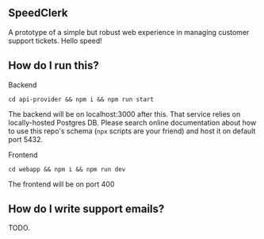 <!-- # Code Challenge: Ticket Support Platform

## Objective
Design a ticket support platform similar to Zendesk. Users will send emails to a support email address. Each incoming email will be linked to an existing ticket if it belongs to a thread, or it will create a new ticket if it starts a new thread. The user should be able to update the status of a ticket, assign it to a user, and change the priority of the ticket. 


## Requirements
- Docker / Docker-compsoe
- Create a free Nylas account https://www.nylas.com/
- Create a dummy email address with either outlook or gmail / Or use your own
  
## Tasks

You are free to choose either Go, Python or Typescript for the API and any ORM of your choice. If you choose python we recommend FastAPI if you've work with it before. If you choose javascript/typescript we recommend nestjs + typeorm or prisma. For Go we recommend gin + entgo (or gorm but you will have to write more code)

#### Considerations
- A message will always have a thread id even if there is only one message in the thread.
- The nylas list messages api return all messages including received, sent but also drafts, etc. You might want to filter
- For this work effort yu can consider that a ticket can link to one thread only.


### Task 1 - Project Setup
1. **API Development:**
   - Develop an API that supports the following functionalities:
     - List all new tickets (Add filters to mask done tickets).
     - Update a ticket (status, assignee, priority).
     - List messages for a given ticket.
     - Connect a user's email inbox using Nylas.
     - Add a dockerfile and bring it in the docker compose file.
2. **Frontend Development:**
   - Develop a React web app that displays tickets.
   - When a ticket is clicked, display the corresponding thread.
   - The user should be able to update ticket statuses, assignee etc.

### Task 2 - Email Collection
1. **Workflow Scheduling:**
   - Use the Temporal SDK (Go/Python) to schedule a recurring workflow.
   - This workflow should fetch new messages or threads and ingest them into the system.
  
2. **Error Handling:**
   - Ensure no emails are lost.
   - Demonstrate handling of workflow failures and idempotency with emails.

### Task 3 -  Email Response
1. **API Endpoint:**
   - Add an API endpoint to enable users to respond to emails in a thread directly from the React app.

### Task 4 [BONUS] - Gring your imagination
   - What would you add to this app ? Show off your experience with LLMs or really anything that you can think of. It could also be some devops skills, CICD etc.

## Allowed Tools
- You are allowed to use any coding copilot or code generation tool.
- We recommend to use ChatGTP to generate mock messages and thread. 
- We recommend [Orval](https://orval.dev/) to generate React hooks for API calls.

## What's in there
- A Docker Compose file with:
  - A Postgres DB
  - Temporal server + UI
- A working React setup with:
  - React
  - Material-UI (MUI)
  - React Query (Feel free to use a different setup)

## Time Allocation
- **Total Time:** 6 hours

## Usefull commands
- Start docker-compose: `docker-compose up`
- Start the web app: `cd webapp && yarn dev` 

## Doc
- https://developer.nylas.com/docs/v3/quickstart/
- https://docs.temporal.io/

## Evaluation Criteria
- **Code Quality:** Clear, maintainable, and well-documented code.
- **Functionality:** Proper implementation of the required features.
- **Error Handling:** Robustness in handling edge cases and failures.
- **Testing:** We don;t expect you to fully bullet proof your app but show us some testing skills

## Submission Instructions
- **Repository:** Create a public GitHub repository for your project.
- **README:** Include a README file with setup instructions, explanations, and any assumptions made.
  
Good luck! -->


## SpeedClerk

A prototype of a simple but robust web experience in managing customer support tickets. Hello speed!

## How do I run this?

Backend

`cd api-provider && npm i && npm run start`

The backend will be on localhost:3000 after this. That service relies on locally-hosted Postgres DB. Please search online documentation about how to use this repo's schema (`npx` scripts are your friend) and host it on default port 5432.


Frontend

`cd webapp && npm i && npm run dev`

The frontend will be on port 400

## How do I write support emails?

TODO.